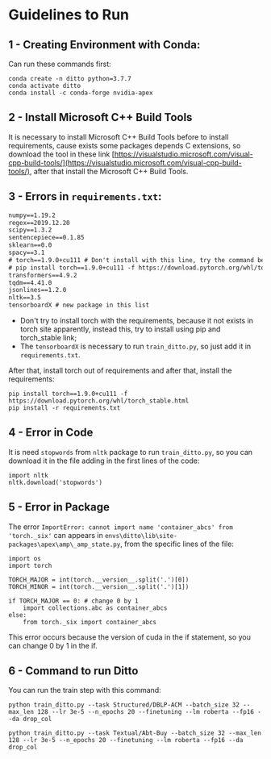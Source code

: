 # Guidelines to Run

## 1 - Creating Environment with Conda:

Can run these commands first:

```
conda create -n ditto python=3.7.7
conda activate ditto
conda install -c conda-forge nvidia-apex
```

## 2 - Install Microsoft C++ Build Tools

It is necessary to install Microsoft C++ Build Tools before to install requirements, cause exists some packages depends C extensions, so download the tool in these link [https://visualstudio.microsoft.com/visual-cpp-build-tools/](https://visualstudio.microsoft.com/visual-cpp-build-tools/), after that install the Microsoft C++ Build Tools.

## 3 - Errors in `requirements.txt`:

```gensim==3.8.1
numpy==1.19.2
regex==2019.12.20
scipy==1.3.2
sentencepiece==0.1.85
sklearn==0.0
spacy==3.1
# torch==1.9.0+cu111 # Don't install with this line, try the command bellow out of requirements.txt:
# pip install torch==1.9.0+cu111 -f https://download.pytorch.org/whl/torch_stable.html
transformers==4.9.2
tqdm==4.41.0
jsonlines==1.2.0
nltk==3.5
tensorboardX # new package in this list
```

- Don't try to install torch with the requirements, because it not exists in torch site apparently, instead this, try to install using pip and torch_stable link;
- The `tensorboardX` is necessary to run `train_ditto.py`, so just add it in `requirements.txt`.

After that, install torch out of requirements and after that, install the requirements:

```
pip install torch==1.9.0+cu111 -f https://download.pytorch.org/whl/torch_stable.html
pip install -r requirements.txt
```

## 4 - Error in Code

It is need `stopwords` from `nltk` package to run `train_ditto.py`, so you can download it in the file adding in the first lines of the code:

```
import nltk
nltk.download('stopwords')
```

## 5 - Error in Package

The error `ImportError: cannot import name 'container_abcs' from 'torch._six'` can appears in `envs\ditto\lib\site-packages\apex\amp\_amp_state.py`, from the specific lines of the file:

```
import os
import torch

TORCH_MAJOR = int(torch.__version__.split('.')[0])
TORCH_MINOR = int(torch.__version__.split('.')[1])

if TORCH_MAJOR == 0: # change 0 by 1
    import collections.abc as container_abcs
else:
    from torch._six import container_abcs
```

This error occurs because the version of cuda in the if statement, so you can change 0 by 1 in the if.

## 6 - Command to run Ditto

You can run the train step with this command:

`python train_ditto.py --task Structured/DBLP-ACM --batch_size 32 --max_len 128 --lr 3e-5 --n_epochs 20 --finetuning --lm roberta --fp16 --da drop_col`

`python train_ditto.py --task Textual/Abt-Buy --batch_size 32 --max_len 128 --lr 3e-5 --n_epochs 20 --finetuning --lm roberta --fp16 --da drop_col`